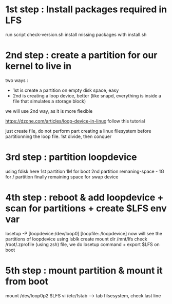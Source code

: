 # 1st step : Install packages required in LFS

run script check-version.sh
install missing packages with install.sh

# 2nd step : create a partition for our kernel to live in

two ways : 
 - 1st is create a partition on empty disk space, easy
 - 2nd is creating a loop device, better (like snapd, everything is inside a file that simulates a storage block)

we will use 2nd way, as it is more flexible

https://dzone.com/articles/loop-device-in-linux
follow this tutorial

just create file, do not perform part creating a linux filesystem before partitionning the loop file.
1st divide, then conquer

# 3rd step : partition loopdevice
using fdisk here
1st partition 1M for boot
2nd partition remaning-space - 1G for / partition
finally remaining space for swap device

# 4th step : reboot & add loopdevice + scan for partitions + create $LFS env var
losetup -P [loopdevice:/dev/loop0] [loopfile:./loopdevice]
now will see the partitions of loopdevice using lsblk
create mount dir /mnt/lfs
check /root/.zprofile (using zsh) file, we do losetup command + export $LFS on boot

# 5th step : mount partition & mount it from boot
mount /dev/loop0p2 $LFS
vi /etc/fstab --> tab filsesystem, check last line
